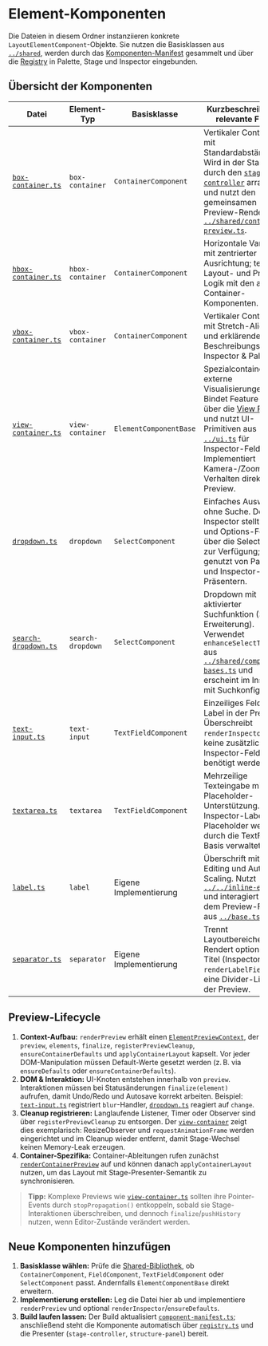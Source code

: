 # Element-Komponenten

Die Dateien in diesem Ordner instanziieren konkrete `LayoutElementComponent`-Objekte. Sie nutzen die Basisklassen aus [`../shared`](../shared/README.md), werden durch das [Komponenten-Manifest](../component-manifest.ts) gesammelt und über die [Registry](../registry.ts) in Palette, Stage und Inspector eingebunden.

## Übersicht der Komponenten

| Datei | Element-Typ | Basisklasse | Kurzbeschreibung & relevante Flows |
| --- | --- | --- | --- |
| [`box-container.ts`](./box-container.ts) | `box-container` | `ContainerComponent` | Vertikaler Container mit Standardabständen. Wird in der Stage durch den [`stage-controller`](../../presenters/stage-controller.ts) arrangiert und nutzt den gemeinsamen Preview-Renderer aus [`../shared/container-preview.ts`](../shared/container-preview.ts). |
| [`hbox-container.ts`](./hbox-container.ts) | `hbox-container` | `ContainerComponent` | Horizontale Variante mit zentrierter Ausrichtung; teilt Layout- und Preview-Logik mit den anderen Container-Komponenten. |
| [`vbox-container.ts`](./vbox-container.ts) | `vbox-container` | `ContainerComponent` | Vertikaler Container mit Stretch-Alignment und erklärendem Beschreibungstext für Inspector & Palette. |
| [`view-container.ts`](./view-container.ts) | `view-container` | `ElementComponentBase` | Spezialcontainer für externe Visualisierungen. Bindet Feature-Daten über die [View Registry](../../view-registry.ts) und nutzt UI-Primitiven aus [`../ui.ts`](../ui.ts) für Inspector-Felder. Implementiert Kamera-/Zoom-Verhalten direkt im Preview. |
| [`dropdown.ts`](./dropdown.ts) | `dropdown` | `SelectComponent` | Einfaches Auswahlfeld ohne Suche. Der Inspector stellt Label- und Options-Felder über die Select-Basis zur Verfügung; genutzt von Palette und Inspector-Präsentern. |
| [`search-dropdown.ts`](./search-dropdown.ts) | `search-dropdown` | `SelectComponent` | Dropdown mit aktivierter Suchfunktion (Select-Erweiterung). Verwendet `enhanceSelectToSearch` aus [`../shared/component-bases.ts`](../shared/component-bases.ts) und erscheint im Inspector mit Suchkonfiguration. |
| [`text-input.ts`](./text-input.ts) | `text-input` | `TextFieldComponent` | Einzeiliges Feld ohne Label in der Preview. Überschreibt `renderInspector`, da keine zusätzlichen Inspector-Felder benötigt werden. |
| [`textarea.ts`](./textarea.ts) | `textarea` | `TextFieldComponent` | Mehrzeilige Texteingabe mit Placeholder-Unterstützung. Inspector-Labels und Placeholder werden durch die TextField-Basis verwaltet. |
| [`label.ts`](./label.ts) | `label` | Eigene Implementierung | Überschrift mit Inline-Editing und Auto-Scaling. Nutzt [`../../inline-edit.ts`](../../inline-edit.ts) und interagiert mit dem Preview-Fluss aus [`../base.ts`](../base.ts). |
| [`separator.ts`](./separator.ts) | `separator` | Eigene Implementierung | Trennt Layoutbereiche. Rendert optional einen Titel (Inspector `renderLabelField`) und eine Divider-Linie in der Preview. |

## Preview-Lifecycle

1. **Context-Aufbau:** `renderPreview` erhält einen [`ElementPreviewContext`](../base.ts), der `preview`, `elements`, `finalize`, `registerPreviewCleanup`, `ensureContainerDefaults` und `applyContainerLayout` kapselt. Vor jeder DOM-Manipulation müssen Default-Werte gesetzt werden (z. B. via `ensureDefaults` oder `ensureContainerDefaults`).
2. **DOM & Interaktion:** UI-Knoten entstehen innerhalb von `preview`. Interaktionen müssen bei Statusänderungen `finalize(element)` aufrufen, damit Undo/Redo und Autosave korrekt arbeiten. Beispiel: [`text-input.ts`](./text-input.ts) registriert `blur`-Handler, [`dropdown.ts`](./dropdown.ts) reagiert auf `change`.
3. **Cleanup registrieren:** Langlaufende Listener, Timer oder Observer sind über `registerPreviewCleanup` zu entsorgen. Der [`view-container`](./view-container.ts) zeigt dies exemplarisch: ResizeObserver und `requestAnimationFrame` werden eingerichtet und im Cleanup wieder entfernt, damit Stage-Wechsel keinen Memory-Leak erzeugen.
4. **Container-Spezifika:** Container-Ableitungen rufen zunächst [`renderContainerPreview`](../shared/container-preview.ts) auf und können danach `applyContainerLayout` nutzen, um das Layout mit Stage-Presenter-Semantik zu synchronisieren.

> **Tipp:** Komplexe Previews wie [`view-container.ts`](./view-container.ts) sollten ihre Pointer-Events durch `stopPropagation()` entkoppeln, sobald sie Stage-Interaktionen überschreiben, und dennoch `finalize`/`pushHistory` nutzen, wenn Editor-Zustände verändert werden.

## Neue Komponenten hinzufügen

1. **Basisklasse wählen:** Prüfe die [Shared-Bibliothek](../shared/README.md), ob `ContainerComponent`, `FieldComponent`, `TextFieldComponent` oder `SelectComponent` passt. Andernfalls `ElementComponentBase` direkt erweitern.
2. **Implementierung erstellen:** Leg die Datei hier ab und implementiere `renderPreview` und optional `renderInspector`/`ensureDefaults`.
3. **Build laufen lassen:** Der Build aktualisiert [`component-manifest.ts`](../component-manifest.ts); anschließend steht die Komponente automatisch über [`registry.ts`](../registry.ts) und die Presenter (`stage-controller`, `structure-panel`) bereit.
